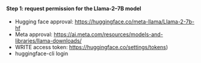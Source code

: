 
#### Step 1: request permission for the Llama-2–7B model
* Hugging face approval: https://huggingface.co/meta-llama/Llama-2-7b-hf
* Meta approval: https://ai.meta.com/resources/models-and-libraries/llama-downloads/
* WRITE access token: https://huggingface.co/settings/tokens)
* huggingface-cli login
